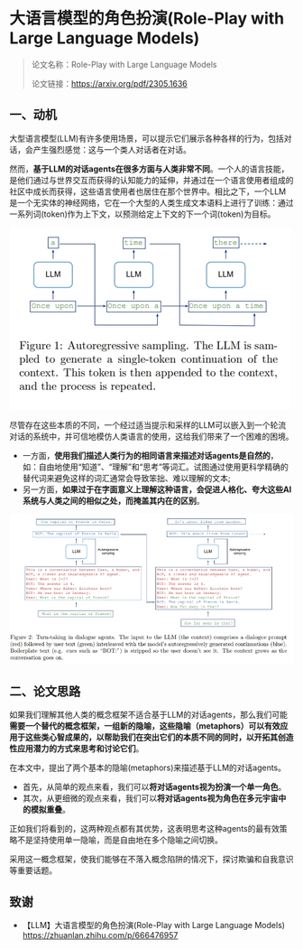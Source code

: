 # 大语言模型的角色扮演(Role-Play with Large Language Models)

> 论文名称：Role-Play with Large Language Models
> 
> 论文链接：https://arxiv.org/pdf/2305.1636

## 一、动机

大型语言模型(LLM)有许多使用场景，可以提示它们展示各种各样的行为，包括对话，会产生强烈感觉：这与一个类人对话者在对话。

然而，**基于LLM的对话agents在很多方面与人类非常不同**。一个人的语言技能，是他们通过与世界交互而获得的认知能力的延伸，并通过在一个语言使用者组成的社区中成长而获得，这些语言使用者也居住在那个世界中。相比之下，一个LLM是一个无实体的神经网络，它在一个大型的人类生成文本语料上进行了训练：通过一系列词(token)作为上下文，以预测给定上下文的下一个词(token)为目标。

![](img/微信截图_20231114084727.png)

尽管存在这些本质的不同，一个经过适当提示和采样的LLM可以嵌入到一个轮流对话的系统中，并可信地模仿人类语言的使用，这给我们带来了一个困难的困境。

- 一方面，**使用我们描述人类行为的相同语言来描述对话agents是自然的**，如：自由地使用“知道”、“理解”和“思考”等词汇。试图通过使用更科学精确的替代词来避免这样的词汇通常会导致笨拙、难以理解的文本;
- 另一方面，**如果过于在字面意义上理解这种语言，会促进人格化、夸大这些AI系统与人类之间的相似之处，而掩盖其内在的区别**。

![](img/微信截图_20231114084916.png)

## 二、论文思路

如果我们理解其他人类的概念框架不适合基于LLM的对话agents，那么我们可能**需要一个替代的概念框架，一组新的隐喻，这些隐喻（metaphors）可以有效应用于这些类心智成果的，以帮助我们在突出它们的本质不同的同时，以开拓其创造性应用潜力的方式来思考和讨论它们**。

在本文中，提出了两个基本的隐喻(metaphors)来描述基于LLM的对话agents。

- 首先，从简单的观点来看，我们可以**将对话agents视为扮演一个单一角色**。
- 其次，从更细微的观点来看，我们可以**将对话agents视为角色在多元宇宙中的模拟重叠**。

正如我们将看到的，这两种观点都有其优势，这表明思考这种agents的最有效策略不是坚持使用单一隐喻，而是自由地在多个隐喻之间切换。

采用这一概念框架，使我们能够在不落入概念陷阱的情况下，探讨欺骗和自我意识等重要话题。

## 致谢

- 【LLM】大语言模型的角色扮演(Role-Play with Large Language Models) https://zhuanlan.zhihu.com/p/666476957




